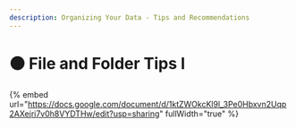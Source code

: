 ```yaml
---
description: Organizing Your Data - Tips and Recommendations
---
```


# 🟠 File and Folder Tips I



{% embed url="https://docs.google.com/document/d/1ktZWOkcKl9l_3Pe0Hbxvn2Uqp2AXejri7v0h8VYDTHw/edit?usp=sharing" fullWidth="true" %}
